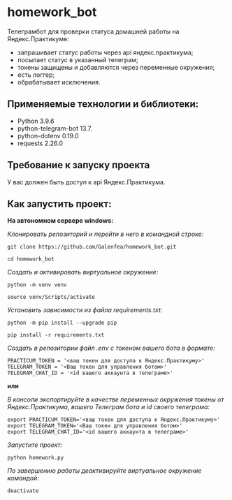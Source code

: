 # homework_bot

Телеграмбот для проверки статуса домашней работы на Яндекс.Практикуме:
- запрашивает статус работы через api яндекс.практикума;
- посылает статус в указанный телеграм;
- токены защищены и добавляются через переменные окружения;
- есть логгер;
- обрабатывает исключения.

## Применяемые технологии и библиотеки:

- Python 3.9.6
- python-telegram-bot 13.7.
- python-dotenv 0.19.0
- requests 2.26.0

## Требование к запуску проекта

У вас должен быть доступ к api Яндекс.Практикума.

## Как запустить проект:

__На автономном сервере windows:__

_Клонировать репозиторий и перейти в него в командной строке:_
```
git clone https://github.com/Galenfea/homework_bot.git
```
```
cd homework_bot
```

_Cоздать и активировать виртуальное окружение:_
```
python -m venv venv
```
```
source venv/Scripts/activate
```

_Установить зависимости из файла requirements.txt:_
```
python -m pip install --upgrade pip
```
```
pip install -r requirements.txt
```

_Создать в репозитории файл .env с токеном вашего бота в формате:_
```
PRACTICUM_TOKEN = '<ваш токен для доступа к Яндекс.Практикуму>'
TELEGRAM_TOKEN = '<Ваш токен для управления ботом>'
TELEGRAM_CHAT_ID = '<id вашего аккаунта в телеграме>'
```
__или__

_В консоли экспортируйте в качестве переменных окружения токены от Яндекс.Практикума, вашего Телеграм бота и id своего телеграма:_
```
export PRACTICUM_TOKEN='<ваш токен для доступа к Яндекс.Практикуму>'
export TELEGRAM_TOKEN='<Ваш токен для управления ботом>'
export TELEGRAM_CHAT_ID='<id вашего аккаунта в телеграме>'
```

_Запустите проект:_
```
python homework.py
```

_По завершению работы деактивируйте виртуальное окружение командой:_
```
deactivate
```
